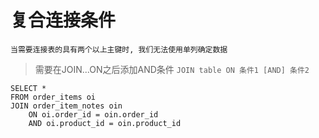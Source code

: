# 复合连接条件

    当需要连接表的具有两个以上主键时, 我们无法使用单列确定数据

> 需要在JOIN...ON之后添加AND条件
`JOIN table ON 条件1 [AND] 条件2`

```
SELECT *
FROM order_items oi
JOIN order_item_notes oin
	ON oi.order_id = oin.order_id
    AND oi.product_id = oin.product_id
```